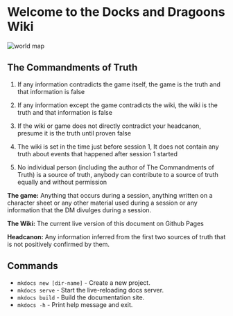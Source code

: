 # Welcome to the Docks and Dragoons Wiki

![world map](images/world_map_1.jpg "world map")

## The Commandments of Truth 

1. If any information contradicts the game itself, the game is the truth and that information is false

2. If any information except the game contradicts the wiki, the wiki is the truth and that information is false

3. If the wiki or game does not directly contradict your headcanon, presume it is the truth until proven false

4. The wiki is set in the time just before session 1, It does not contain any truth about events that happened after session 1 started 

5. No individual person (including the author of The Commandments of Truth) is a source of truth, anybody can contribute to a source of truth equally and without permission

**The game:** Anything that occurs during a session, anything written on a character sheet or any other material used during a session or any information that the DM divulges during a session. 

**The Wiki:** The current live version of this document on Github Pages 

**Headcanon:** Any information inferred from the first two sources of truth that is not positively confirmed by them. 


## Commands

* `mkdocs new [dir-name]` - Create a new project.
* `mkdocs serve` - Start the live-reloading docs server.
* `mkdocs build` - Build the documentation site.
* `mkdocs -h` - Print help message and exit.